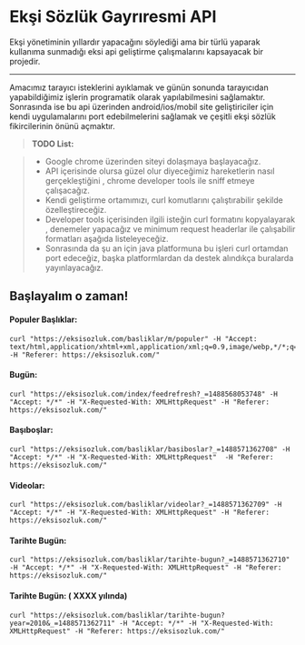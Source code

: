 Ekşi Sözlük Gayrıresmi API
===================


Ekşi yönetiminin yıllardır yapacağını söylediği ama bir türlü yaparak kullanıma sunmadığı eksi api geliştirme çalışmalarını kapsayacak bir projedir.

----------

Amacımız tarayıcı isteklerini ayıklamak ve günün sonunda tarayıcıdan yapabildiğimiz işlerin programatik olarak yapılabilmesini sağlamaktır. Sonrasında ise bu api üzerinden android/ios/mobil site geliştiriciler için kendi uygulamalarını port edebilmelerini sağlamak ve çeşitli ekşi sözlük fikircilerinin önünü açmaktır.

> **TODO List:**

> - Google chrome üzerinden siteyi dolaşmaya başlayacağız.
> - API içerisinde olursa güzel olur diyeceğimiz hareketlerin nasıl gerçekleştiğini , chrome developer tools ile sniff etmeye çalışacağız.
> - Kendi geliştirme ortamımızı, curl komutlarını çalıştırabilir şekilde özelleştireceğiz.
> - Developer tools içerisinden ilgili isteğin curl formatını kopyalayarak , denemeler yapacağız ve minimum request headerlar ile çalışabilir formatları aşağıda listeleyeceğiz.
> - Sonrasında da şu an için java platformuna bu işleri curl ortamdan port edeceğiz, başka platformlardan da destek alındıkça buralarda yayınlayacağız.

Başlayalım o zaman!
-------------



#### Populer Başlıklar:

```
curl "https://eksisozluk.com/basliklar/m/populer" -H "Accept: text/html,application/xhtml+xml,application/xml;q=0.9,image/webp,*/*;q=0.8" -H "Referer: https://eksisozluk.com/"
```

#### Bugün:

```
curl "https://eksisozluk.com/index/feedrefresh?_=1488568053748" -H "Accept: */*" -H "X-Requested-With: XMLHttpRequest" -H "Referer: https://eksisozluk.com/"
```

#### Başıboşlar:

```
curl "https://eksisozluk.com/basliklar/basiboslar?_=1488571362708" -H "Accept: */*" -H "X-Requested-With: XMLHttpRequest"  -H "Referer: https://eksisozluk.com/"
```

#### Videolar:

```
curl "https://eksisozluk.com/basliklar/videolar?_=1488571362709" -H "Accept: */*" -H "X-Requested-With: XMLHttpRequest" -H "Referer: https://eksisozluk.com/" 
```

#### Tarihte Bugün:

```
curl "https://eksisozluk.com/basliklar/tarihte-bugun?_=1488571362710" -H "Accept: */*" -H "X-Requested-With: XMLHttpRequest" -H "Referer: https://eksisozluk.com/"
```

#### Tarihte Bugün: ( XXXX yılında)

```
curl "https://eksisozluk.com/basliklar/tarihte-bugun?year=2010&_=1488571362711" -H "Accept: */*" -H "X-Requested-With: XMLHttpRequest" -H "Referer: https://eksisozluk.com/"
```

